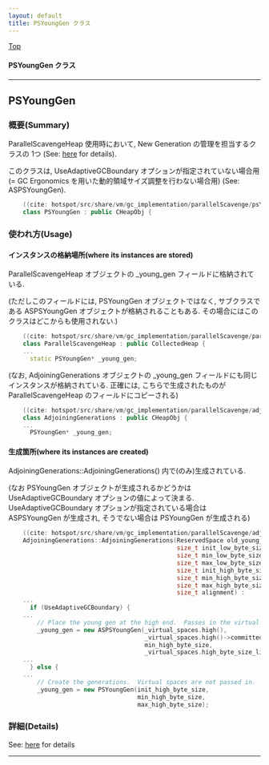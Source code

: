 ```yaml
---
layout: default
title: PSYoungGen クラス 
---
```

[Top](../index.html)

#### PSYoungGen クラス 



---
## <a name="nosto6bNOj" id="nosto6bNOj">PSYoungGen</a>

### 概要(Summary)
ParallelScavengeHeap 使用時において, New Generation の管理を担当するクラスの 1つ (See: [here](no3718kvd.html) for details).

このクラスは, UseAdaptiveGCBoundary オプションが指定されていない場合用 
(= GC Ergonomics を用いた動的領域サイズ調整を行わない場合用) (See: ASPSYoungGen).


```cpp
    ((cite: hotspot/src/share/vm/gc_implementation/parallelScavenge/psYoungGen.hpp))
    class PSYoungGen : public CHeapObj {
```

### 使われ方(Usage)
#### インスタンスの格納場所(where its instances are stored)
ParallelScavengeHeap オブジェクトの _young_gen フィールドに格納されている.

(ただしこのフィールドには, PSYoungGen オブジェクトではなく,
サブクラスである ASPSYoungGen オブジェクトが格納されることもある.
その場合にはこのクラスはどこからも使用されない.)


```cpp
    ((cite: hotspot/src/share/vm/gc_implementation/parallelScavenge/parallelScavengeHeap.hpp))
    class ParallelScavengeHeap : public CollectedHeap {
    ...
      static PSYoungGen* _young_gen;
```

(なお, AdjoiningGenerations オブジェクトの _young_gen フィールドにも同じインスタンスが格納されている.
正確には, こちらで生成されたものが ParallelScavengeHeap のフィールドにコピーされる)


```cpp
    ((cite: hotspot/src/share/vm/gc_implementation/parallelScavenge/adjoiningGenerations.hpp))
    class AdjoiningGenerations : public CHeapObj {
    ...
      PSYoungGen* _young_gen;
```

#### 生成箇所(where its instances are created)
AdjoiningGenerations::AdjoiningGenerations() 内で(のみ)生成されている.

(なお PSYoungGen オブジェクトが生成されるかどうかは UseAdaptiveGCBoundary オプションの値によって決まる.
UseAdaptiveGCBoundary オプションが指定されている場合は ASPSYoungGen が生成され, そうでない場合は PSYoungGen が生成される)


```cpp
    ((cite: hotspot/src/share/vm/gc_implementation/parallelScavenge/adjoiningGenerations.cpp))
    AdjoiningGenerations::AdjoiningGenerations(ReservedSpace old_young_rs,
                                               size_t init_low_byte_size,
                                               size_t min_low_byte_size,
                                               size_t max_low_byte_size,
                                               size_t init_high_byte_size,
                                               size_t min_high_byte_size,
                                               size_t max_high_byte_size,
                                               size_t alignment) :
    ...
      if (UseAdaptiveGCBoundary) {
    ...
        // Place the young gen at the high end.  Passes in the virtual space.
        _young_gen = new ASPSYoungGen(_virtual_spaces.high(),
                                      _virtual_spaces.high()->committed_size(),
                                      min_high_byte_size,
                                      _virtual_spaces.high_byte_size_limit());
    ...
      } else {
    ...
        // Create the generations.  Virtual spaces are not passed in.
        _young_gen = new PSYoungGen(init_high_byte_size,
                                    min_high_byte_size,
                                    max_high_byte_size);
```




### 詳細(Details)
See: [here](../doxygen/classPSYoungGen.html) for details

---
